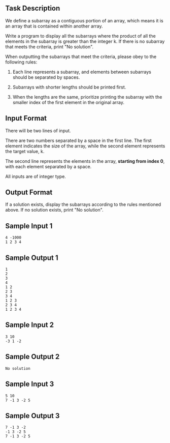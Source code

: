 ﻿## Task Description

We define a subarray as a contiguous portion of an array, which means it is an array that is contained within another array.

Write a program to display all the subarrays where the product of all the elements in the subarray is greater than the integer k. If there is no subarray that meets the criteria, print "No solution".

When outputting the subarrays that meet the criteria, please obey to the following rules:

1. Each line represents a subarray, and elements between subarrays should be separated by spaces.

2. Subarrays with shorter lengths should be printed first.

3. When the lengths are the same, prioritize printing the subarray with the smaller index of the first element in the original array.

## Input Format
There will be two lines of input.

There are two numbers separated by a space in the first line. The first element indicates the size of the array, while the second element represents the target value, k.

The second line represents the elements in the array, **starting from index 0**, with each element separated by a space.

All inputs are of integer type.

## Output Format
If a solution exists, display the subarrays according to the rules mentioned above. If no solution exists, print "No solution".

## Sample Input 1
```
4 -1000
1 2 3 4
```

## Sample Output 1
```
1
2
3
4
1 2
2 3
3 4
1 2 3
2 3 4
1 2 3 4
```

## Sample Input 2
```
3 10
-3 1 -2
```

## Sample Output 2
```
No solution
```

## Sample Input 3
```
5 10
7 -1 3 -2 5
```

## Sample Output 3
```
7 -1 3 -2
-1 3 -2 5
7 -1 3 -2 5
```